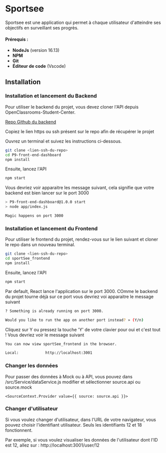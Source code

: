 # Sportsee

Sportsee est une application qui permet à chaque utilisateur d'atteindre ses objectifs en surveillant ses progrès.

#### Prérequis : 
 - **NodeJs** (version 16.13)
 - **NPM**
 - **Git**
 - **Éditeur de code** (Vscode)

 ## Installation

 ### Installation et lancement du Backend

Pour utiliser le backend du projet, vous devez cloner l'API depuis OpenClassrooms-Student-Center.

[Repo Github du backend]( https://github.com/Julien-Oclock/P9-front-end-dashboard)

Copiez le lien https ou ssh présent sur le repo afin de récupérer le projet

Ouvrez un terminal et suivez les instructions ci-dessous.

```bash
git clone <lien-ssh-du-repo>
cd P9-front-end-dashboard
npm install
```

Ensuite, lancez l'API

```bash
npm start
```
Vous devriez voir apparaitre les message suivant, cela signifie que votre backend est bien lancer sur le port 3000

```bash
> P9-front-end-dashboard@1.0.0 start
> node app/index.js

Magic happens on port 3000
```

### Installation et lancement du Frontend

Pour utiliser le frontend du projet, rendez-vous sur le lien suivant et cloner le repo dans un nouveau terminal.

```bash
git clone <lien-ssh-du-repo>
cd sportSee_frontend
npm install
```

Ensuite, lancez l'API
```bash
npm start
```

Par default, React lance l'application sur le port 3000. COmme le backend du projet tourne déjà sur ce port vous devriez voi apparaitre le message suivant

```bash
? Something is already running on port 3000.

Would you like to run the app on another port instead? » (Y/n)
```

Cliquez sur Y ou pressez la touche 'Y' de votre clavier pour oui et c'est tout ! Vous devriez voir le message suivant

```bash
You can now view sportSee_frontend in the browser.

Local:            http://localhost:3001
```

### Changer les données
Pour passer des données à Mock ou à API, vous pouvez dans /src/Service/dataService.js modifier et sélectionner source.api ou source.mock
 ```react
<SourceContext.Provider value={{ source: source.api }}>
 ```


### Changer d'utilisateur
Si vous voulez changer d'utilisateur, dans l'URL de votre navigateur, vous pouvez choisir l'identifiant utilisateur.
Seuls les identifiants 12 et 18 fonctionnent.

Par exemple, si vous voulez visualiser les données de l'utilisateur dont l'ID est 12, allez sur :
http://localhost:3001/user/12



